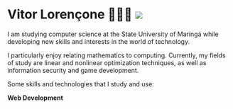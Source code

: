 # Vitor Lorençone 🧑🏻‍💻 ![](https://visitor-badge.laobi.icu/badge?page_id=VitorLorencone.readme)

I am studying computer science at the State University of Maringá while developing new skills and interests in the world of technology.

I particularly enjoy relating mathematics to computing. Currently, my fields of study are linear and nonlinear optimization techniques, as well as information security and game development.

Some skills and technologies that I study and use:

**Web Development**
